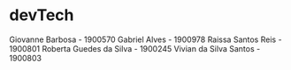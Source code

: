 # devTech
Giovanne Barbosa - 1900570
Gabriel Alves - 1900978
Raissa Santos Reis - 1900801
Roberta Guedes da Silva - 1900245
Vivian da Silva Santos - 1900803
